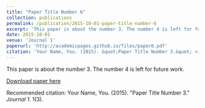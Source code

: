```yaml
---
title: "Paper Title Number 6"
collection: publications
permalink: /publication/2015-10-01-paper-title-number-6
excerpt: 'This paper is about the number 3. The number 4 is left for future work.'
date: 2015-10-01
venue: 'Journal 1'
paperurl: 'http://academicpages.github.io/files/paper6.pdf'
citation: 'Your Name, You. (2015). &quot;Paper Title Number 3.&quot; <i>Journal 1</i>. 1(3).'
---
```

This paper is about the number 3. The number 4 is left for future work.

[Download paper here](http://academicpages.github.io/files/paper6.pdf)

Recommended citation: Your Name, You. (2015). "Paper Title Number 3." <i>Journal 1</i>. 1(3).
